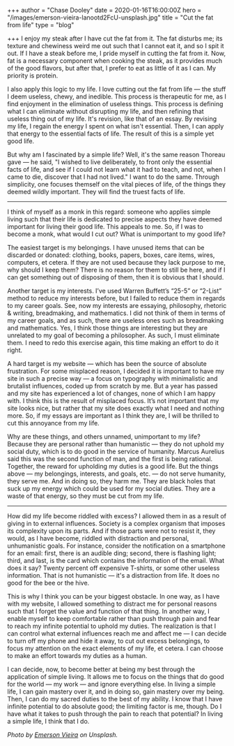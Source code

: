 +++
author = "Chase Dooley"
date = 2020-01-16T16:00:00Z
hero = "/images/emerson-vieira-lanootd2FcU-unsplash.jpg"
title = "Cut the fat from life"
type = "blog"

+++
I enjoy my steak after I have cut the fat from it. The fat disturbs me; its texture and chewiness weird me out such that I cannot eat it, and so I spit it out. If I have a steak before me, I pride myself in cutting the fat from it. Now, fat is a necessary component when cooking the steak, as it provides much of the good flavors, but after that, I prefer to eat as little of it as I can. My priority is protein.

I also apply this logic to my life. I love cutting out the fat from life — the stuff I deem useless, chewy, and inedible. This process is therapeutic for me, as I find enjoyment in the elimination of useless things. This process is defining what I can eliminate without disrupting my life, and then refining that useless thing out of my life. It's revision, like that of an essay. By revising my life, I regain the energy I spent on what isn't essential. Then, I can apply that energy to the essential facts of life. The result of this is a simple yet good life.

But why am I fascinated by a simple life? Well, it's the same reason Thoreau gave — he said, "I wished to live deliberately, to front only the essential facts of life, and see if I could not learn what it had to teach, and not, when I came to die, discover that I had not lived." I want to do the same. Through simplicity, one focuses themself on the vital pieces of life, of the things they deemed wildly important. They will find the truest facts of life.

***

I think of myself as a monk in this regard: someone who applies simple living such that their life is dedicated to precise aspects they have deemed important for living their good life. This appeals to me. So, if I was to become a monk, what would I cut out? What is unimportant to my good life?

The easiest target is my belongings. I have unused items that can be discarded or donated: clothing, books, papers, boxes, care items, wires, computers, et cetera. If they are not used because they lack purpose to me, why should I keep them? There is no reason for them to still be here, and if I can get something out of disposing of them, then it is obvious that I should.

Another target is my interests. I’ve used Warren Buffett’s “25-5” or “2-List” method to reduce my interests before, but I failed to reduce them in regards to my career goals. See, now my interests are essaying, philosophy, rhetoric & writing, breadmaking, and mathematics. I did not think of them in terms of my career goals, and as such, there are useless ones such as breadmaking and mathematics. Yes, I think those things are interesting but they are unrelated to my goal of becoming a philosopher. As such, I must eliminate them. I need to redo this exercise again, this time making an effort to do it right.

A hard target is my website — which has been the source of absolute frustration. For some misplaced reason, I decided it is important to have my site in such a precise way — a focus on typography with minimalistic and brutalist influences, coded up from scratch by me. But a year has passed and my site has experienced a lot of changes, none of which I am happy with. I think this is the result of misplaced focus. It’s not important that my site looks nice, but rather that my site does exactly what I need and nothing more. So, if my essays are important as I think they are, I will be thrilled to cut this annoyance from my life.

Why are these things, and others unnamed, unimportant to my life? Because they are personal rather than humanistic — they do not uphold my social duty, which is to do good in the service of humanity. Marcus Aurelius said this was the second function of man, and the first is being rational. Together, the reward for upholding my duties is a good life. But the things above — my belongings, interests, and goals, etc. — do not serve humanity, they serve me. And in doing so, they harm me. They are black holes that suck up my energy which could be used for my social duties. They are a waste of that energy, so they must be cut from my life.

***

How did my life become riddled with excess? I allowed them in as a result of giving in to external influences. Society is a complex organism that imposes its complexity upon its parts. And if those parts were not to resist it, they would, as I have become, riddled with distraction and personal, unhumanistic goals. For instance, consider the notification on a smartphone for an email: first, there is an audible ding; second, there is flashing light; third, and last, is the card which contains the information of the email. What does it say? Twenty percent off expensive T-shirts, or some other useless information. That is not humanistic — it's a distraction from life. It does no good for the bee or the hive.

This is why I think you can be your biggest obstacle. In one way, as I have with my website, I allowed something to distract me for personal reasons such that I forget the value and function of that thing. In another way, I enable myself to keep comfortable rather than push through pain and fear to reach my infinite potential to uphold my duties. The realization is that I can control what external influences reach me and affect me — I can decide to turn off my phone and hide it away, to cut out excess belongings, to focus my attention on the exact elements of my life, et cetera. I can choose to make an effort towards my duties as a human.

I can decide, now, to become better at being my best through the application of simple living. It allows me to focus on the things that do good for the world — my work — and ignore everything else. In living a simple life, I can gain mastery over it, and in doing so, gain mastery over my being. Then, I can do my sacred duties to the best of my ability. I know that I have infinite potential to do absolute good; the limiting factor is me, though. Do I have what it takes to push through the pain to reach that potential? In living a simple life, I think that I do.

_Photo by_ [_Emerson Vieira_](https://unsplash.com/@emersonvieira "Emerson Vieira on Unsplash") _on Unsplash._